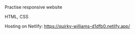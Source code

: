 Practise responsive website

HTML, CSS

Hosting on Netlify: https://quirky-williams-d1dfb0.netlify.app/

